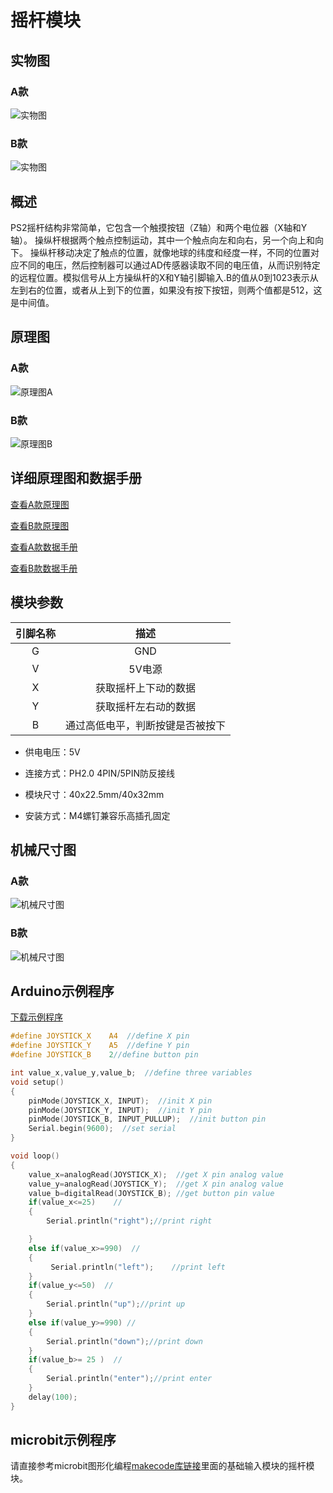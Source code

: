 # 摇杆模块

## 实物图

### A款

![实物图](rocker_module/rocker_module_a.png)

### B款

![实物图](rocker_module/rocker_module_b.png)

## 概述

​       PS2摇杆结构非常简单，它包含一个触摸按钮（Z轴）和两个电位器（X轴和Y轴）。 操纵杆根据两个触点控制运动，其中一个触点向左和向右，另一个向上和向下。 操纵杆移动决定了触点的位置，就像地球的纬度和经度一样，不同的位置对应不同的电压，然后控制器可以通过AD传感器读取不同的电压值，从而识别特定的远程位置。模拟信号从上方操纵杆的X和Y轴引脚输入.B的值从0到1023表示从左到右的位置，或者从上到下的位置，如果没有按下按钮，则两个值都是512，这是中间值。

## 原理图

### A款

![原理图A](rocker_module/rocker_module_schematic_b.png)

### B款

![原理图B](rocker_module/rocker_module_schematic_a.png)

## 详细原理图和数据手册

[查看A款原理图](rocker_module/rocker_module_schematic_a.pdf) 

[查看B款原理图](rocker_module/rocker_module_schematic_b.pdf) 

[查看A款数据手册]() 

[查看B款数据手册]() 

## 模块参数

| 引脚名称 |               描述               |
| :------: | :------------------------------: |
|    G     |               GND                |
|    V     |              5V电源              |
|    X     |       获取摇杆上下动的数据       |
|    Y     |       获取摇杆左右动的数据       |
|    B     | 通过高低电平，判断按键是否被按下 |

- 供电电压：5V

- 连接方式：PH2.0 4PIN/5PIN防反接线

- 模块尺寸：40x22.5mm/40x32mm

- 安装方式：M4螺钉兼容乐高插孔固定

## 机械尺寸图

### A款

![机械尺寸图](rocker_module/rocker_module_assembly_a.png)

### B款

![机械尺寸图](rocker_module/rocker_module_assembly_b.png)

## Arduino示例程序

[下载示例程序](rocker_module/rocker_module.zip)

```c
#define JOYSTICK_X    A4  //define X pin
#define JOYSTICK_Y    A5  //define Y pin
#define JOYSTICK_B    2//define button pin

int value_x,value_y,value_b;  //define three variables
void setup()
{
    pinMode(JOYSTICK_X, INPUT);  //init X pin
    pinMode(JOYSTICK_Y, INPUT);  //init Y pin
    pinMode(JOYSTICK_B, INPUT_PULLUP);  //init button pin
    Serial.begin(9600);  //set serial
}

void loop() 
{
    value_x=analogRead(JOYSTICK_X);  //get X pin analog value
    value_y=analogRead(JOYSTICK_Y);  //get X pin analog value
    value_b=digitalRead(JOYSTICK_B); //get button pin value 
    if(value_x<=25)    //
    {
        Serial.println("right");//print right

    }
    else if(value_x>=990)  //
    {
         Serial.println("left");    //print left
    }
    if(value_y<=50)  //
    {
        Serial.println("up");//print up
    }
    else if(value_y>=990) //
    {
        Serial.println("down");//print down
    }
    if(value_b>= 25 )  //
    {
        Serial.println("enter");//print enter
    }
    delay(100);
}
```

## microbit示例程序

请直接参考microbit图形化编程[makecode库链接](https://github.com/emakefun/pxt-sensorbit)里面的基础输入模块的摇杆模块。